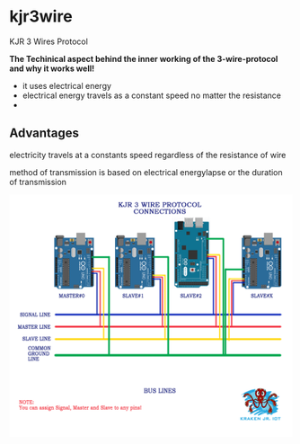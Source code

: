 # kjr3wire

 KJR 3 Wires Protocol 
 
 **The Techinical aspect behind the inner working of the 3-wire-protocol and why it works well!**
 - it uses electrical energy
 - electrical energy travels as a constant speed no matter the resistance
 - 
 
 **Advantages**
 -
 
 electricity travels at a constants speed regardless of the resistance of wire
 
 method of transmission is based on electrical energylapse or the duration of transmission
 
 <img src="https://github.com/krakenjriot/KJR_3-Wire_Protocol/blob/master/sample_layout_connections.png" width=800 />  
 
 

